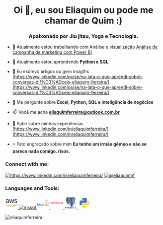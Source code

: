 <h1 align="center">Oi 👋, eu sou Eliaquim ou pode me chamar de Quim :)</h1>
<h3 align="center">Apaixonado por Jiu jitsu, Yoga e Tecnologia.</h3>

- 🔭 Atualmente estou trabalhando com Análise e visualização [Análise de campanha de marketing com Power BI](https://app.powerbi.com/view?r=eyJrIjoiZjVlZTA1NDAtMWVlZC00NmI4LTkzY2EtN2NmNWZhNWNkYWIyIiwidCI6ImI2ZjlhNGQ5LTQ2MDQtNDgxYi05OGJkLWI5YTFhMDViNjBjOSJ9)

- 🌱 Atualmente estou aprendendo **Python e SQL**

- 📝 Eu escrevo artigos ou gero insigths [https://www.linkedin.com/pulse/na-lata-o-que-aprendi-sobre-conversas-dif%C3%ADceis-eliaquim-ferreira/](https://www.linkedin.com/pulse/na-lata-o-que-aprendi-sobre-conversas-dif%C3%ADceis-eliaquim-ferreira/)

- 💬 Me pergunte sobre **Excel, Python, SQL e inteligência de negócios**

- 📫 Você me acha **eliaquimferreira@outlook.com.br**

- 📄 Sabe sobre minhas experiências [https://www.linkedin.com/in/eliaquimferreira/](https://www.linkedin.com/in/eliaquimferreira/)

- ⚡ Fato engraçado sobre mim **Eu tenho um irmão gêmeo e não se parece nada comigo. risos.**

<h3 align="left">Connect with me:</h3>
<p align="left">
<a href="https://linkedin.com/in/https://www.linkedin.com/in/eliaquimferreira/" target="blank"><img align="center" src="https://raw.githubusercontent.com/rahuldkjain/github-profile-readme-generator/master/src/images/icons/Social/linked-in-alt.svg" alt="https://www.linkedin.com/in/eliaquimferreira/" height="30" width="40" /></a>
<a href="https://instagram.com/@eliaquimnf" target="blank"><img align="center" src="https://raw.githubusercontent.com/rahuldkjain/github-profile-readme-generator/master/src/images/icons/Social/instagram.svg" alt="@eliaquimnf" height="30" width="40" /></a>
</p>

<h3 align="left">Languages and Tools:</h3>
<p align="left"> <a href="https://aws.amazon.com" target="_blank" rel="noreferrer"> <img src="https://raw.githubusercontent.com/devicons/devicon/master/icons/amazonwebservices/amazonwebservices-original-wordmark.svg" alt="aws" width="40" height="40"/> </a> <a href="https://www.microsoft.com/en-us/sql-server" target="_blank" rel="noreferrer"> <img src="https://www.svgrepo.com/show/303229/microsoft-sql-server-logo.svg" alt="mssql" width="40" height="40"/> </a> <a href="https://www.mysql.com/" target="_blank" rel="noreferrer"> <img src="https://raw.githubusercontent.com/devicons/devicon/master/icons/mysql/mysql-original-wordmark.svg" alt="mysql" width="40" height="40"/> </a> <a href="https://www.oracle.com/" target="_blank" rel="noreferrer"> <img src="https://raw.githubusercontent.com/devicons/devicon/master/icons/oracle/oracle-original.svg" alt="oracle" width="40" height="40"/> </a> <a href="https://www.postgresql.org" target="_blank" rel="noreferrer"> <img src="https://raw.githubusercontent.com/devicons/devicon/master/icons/postgresql/postgresql-original-wordmark.svg" alt="postgresql" width="40" height="40"/> </a> <a href="https://www.python.org" target="_blank" rel="noreferrer"> <img src="https://raw.githubusercontent.com/devicons/devicon/master/icons/python/python-original.svg" alt="python" width="40" height="40"/> </a> </p>

<p><img align="center" src="https://github-readme-stats.vercel.app/api/top-langs?username=eliaquimferreira&show_icons=true&locale=en&layout=compact" alt="eliaquimferreira" /></p>

<!---

<!---
Eliaquimferreira/Eliaquimferreira is a ✨ special ✨ repository because its `README.md` (this file) appears on your GitHub profile.
You can click the Preview link to take a look at your changes.
--->
